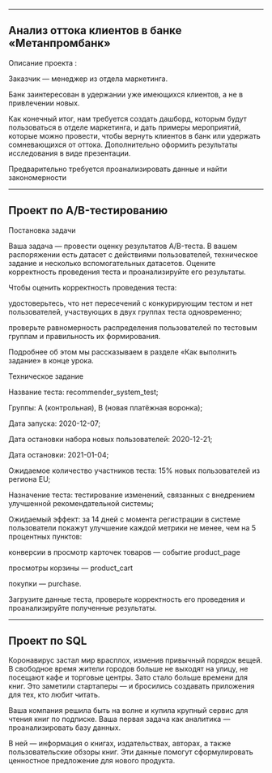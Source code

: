 -------------------------------------------------------------------------------------------------------------------------
Анализ оттока клиентов в банке «Метанпромбанк»
-------------------------------------------------------------------------------------------------------------------------

Описание проекта :


Заказчик — менеджер из отдела маркетинга. 


Банк заинтересован в удержании уже имеющихся клиентов, а не в привлечении новых.


Как конечный итог, нам требуется создать дашборд, которым будут пользоваться в отделе маркетинга, и дать примеры мероприятий, которые можно провести, чтобы вернуть клиентов в банк или удержать сомневающихся от оттока. Дополнительно оформить результаты исследования в виде презентации.


Предварительно требуется проанализировать данные и найти закономерности


-------------------------------------------------------------------------------------------------------------------------
Проект по А/B-тестированию
-------------------------------------------------------------------------------------------------------------------------

Постановка задачи


Ваша задача — провести оценку результатов A/B-теста. В вашем распоряжении есть датасет с действиями пользователей, техническое задание и несколько вспомогательных датасетов.
Оцените корректность проведения теста и проанализируйте его результаты.


Чтобы оценить корректность проведения теста:


удостоверьтесь, что нет пересечений с конкурирующим тестом и нет пользователей, участвующих в двух группах теста одновременно;


проверьте равномерность распределения пользователей по тестовым группам и правильность их формирования.


Подробнее об этом мы рассказываем в разделе «Как выполнить задание» в конце урока.


Техническое задание


Название теста: recommender_system_test;


Группы: А (контрольная), B (новая платёжная воронка);


Дата запуска: 2020-12-07;


Дата остановки набора новых пользователей: 2020-12-21;


Дата остановки: 2021-01-04;


Ожидаемое количество участников теста: 15% новых пользователей из региона EU;


Назначение теста: тестирование изменений, связанных с внедрением улучшенной рекомендательной системы;


Ожидаемый эффект: за 14 дней с момента регистрации в системе пользователи покажут улучшение каждой метрики не менее, чем на 5 процентных пунктов:


конверсии в просмотр карточек товаров — событие product_page


просмотры корзины — product_cart


покупки — purchase.


Загрузите данные теста, проверьте корректность его проведения и проанализируйте полученные результаты.


-------------------------------------------------------------------------------------------------------------------------
Проект по SQL
-------------------------------------------------------------------------------------------------------------------------

Коронавирус застал мир врасплох, изменив привычный порядок вещей. В свободное время жители городов больше не выходят на улицу, не посещают кафе и торговые центры. Зато стало больше времени для книг. Это заметили стартаперы — и бросились создавать приложения для тех, кто любит читать.


Ваша компания решила быть на волне и купила крупный сервис для чтения книг по подписке. Ваша первая задача как аналитика — проанализировать базу данных.


В ней — информация о книгах, издательствах, авторах, а также пользовательские обзоры книг. Эти данные помогут сформулировать ценностное предложение для нового продукта.
